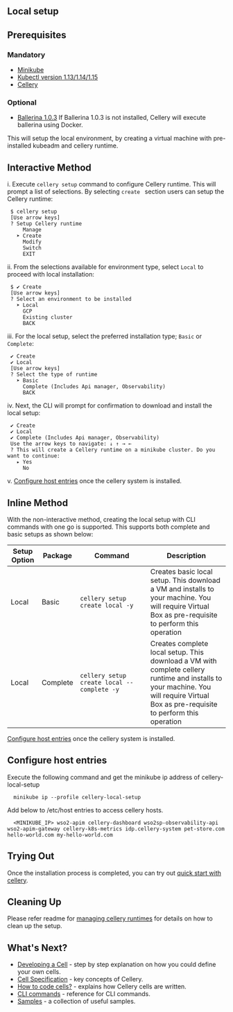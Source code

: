 Local setup
---
## Prerequisites
### Mandatory
- [Minikube](https://github.com/kubernetes/minikube/releases) 
- [Kubectl version 1.13/1.14/1.15](https://kubernetes.io/docs/tasks/tools/install-kubectl/)
- [Cellery](../../README.md#download-cellery)

### Optional
- [Ballerina 1.0.3](https://ballerina.io/downloads/)
If Ballerina 1.0.3 is not installed, Cellery will execute ballerina using Docker.

This will setup the local environment, by creating a virtual machine with pre-installed kubeadm and cellery runtime. 

## Interactive Method

   i. Execute `cellery setup` command to configure Cellery runtime. This 
    will prompt a list of selections. By selecting `create ` section users can setup the Cellery runtime: 
   ```
    $ cellery setup
    [Use arrow keys]
    ? Setup Cellery runtime
        Manage
      ➤ Create
        Modify
        Switch
        EXIT
   ```

   ii. From the selections available for environment type, select `Local` to proceed with local installation:
   ```
    $ ✔ Create
    [Use arrow keys]
    ? Select an environment to be installed
      ➤ Local
        GCP
        Existing cluster
        BACK
   ```
    
   iii. For the local setup, select the preferred installation type; `Basic` or `Complete`: 
   ```
    ✔ Create
    ✔ Local
    [Use arrow keys]
    ? Select the type of runtime
      ➤ Basic
        Complete (Includes Api manager, Observability)
        BACK
   ```

   iv. Next, the CLI will prompt for confirmation to download and install the local setup:
   ```
    ✔ Create
    ✔ Local
    ✔ Complete (Includes Api manager, Observability)
    Use the arrow keys to navigate: ↓ ↑ → ←
    ? This will create a Cellery runtime on a minikube cluster. Do you want to continue:
      ▸ Yes
        No
   ```
   
   v. [Configure host entries](#configure-host-entries) once the cellery system is installed. 

## Inline Method

With the non-interactive method, creating the local setup with CLI commands with one go is supported. This supports both complete and basic setups as shown below:

| Setup Option | Package | Command <img width=1100/> | Description |
|--------------|------|---------|-------------|
| Local | Basic | `cellery setup create local -y` | Creates basic local setup. This download a VM and installs to your machine. You will require Virtual Box as pre-requisite to perform this operation| 
| Local | Complete | `cellery setup create local --complete -y ` | Creates complete local setup. This download a VM with complete cellery runtime and installs to your machine. You will require Virtual Box as pre-requisite to perform this operation| 

[Configure host entries](#configure-host-entries) once the cellery system is installed. 

## Configure host entries

Execute the following command and get the minikube ip address of cellery-local-setup
```
  minikube ip --profile cellery-local-setup
```
Add below to /etc/host entries to access cellery hosts.
```
  <MINIKUBE_IP> wso2-apim cellery-dashboard wso2sp-observability-api wso2-apim-gateway cellery-k8s-metrics idp.cellery-system pet-store.com hello-world.com my-hello-world.com
```

## Trying Out

Once the installation process is completed, you can try out [quick start with cellery](../../README.md#quickstart-guide).

## Cleaning Up

Please refer readme for [managing cellery runtimes](./manage-setup.md) for details on how to clean up the setup.

## What's Next?

- [Developing a Cell](../writing-a-cell.md) - step by step explanation on how you could define your own cells.
- [Cell Specification](https://github.com/wso2/cellery-spec/blob/master/README.md) - key concepts of Cellery.
- [How to code cells?](../cellery-syntax.md) - explains how Cellery cells are written.
- [CLI commands](../cli-reference.md) - reference for CLI commands.
- [Samples](https://github.com/wso2/cellery-samples/tree/master) - a collection of useful samples.

